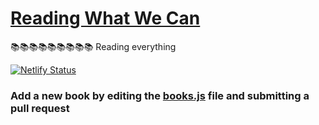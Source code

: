 # [Reading What We Can](https://readingwhatwecan.com)

📚📚📚📚📚📚📚📚📚 Reading everything

[![Netlify Status](https://api.netlify.com/api/v1/badges/db1201fd-2948-475e-85e1-efceac89bba5/deploy-status)](https://app.netlify.com/sites/bright-cucurucho-3be4e5/deploys)

### Add a new book by editing the [books.js](public/books.js) file and submitting a pull request
